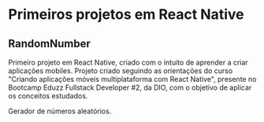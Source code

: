 # Primeiros projetos em React Native

## RandomNumber
Primeiro projeto em React Native, criado com o intuito de aprender a criar aplicações mobiles.
Projeto criado seguindo as orientações do curso "Criando aplicações móveis multiplataforma com React Native",
presente no Bootcamp Eduzz Fullstack Developer #2, da DIO, com o objetivo de aplicar os conceitos estudados.

Gerador de números aleatórios.
